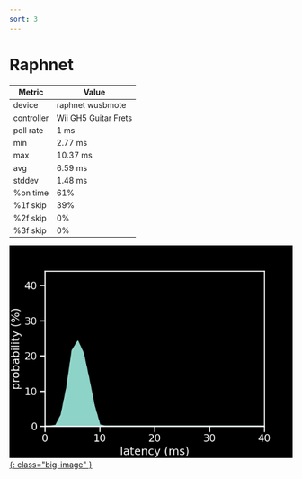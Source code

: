 ```yaml
---
sort: 3
---
```

# Raphnet

| Metric     | Value                |
| ---------- | -------------------- |
| device     | raphnet wusbmote     |
| controller | Wii GH5 Guitar Frets |
| poll rate  | 1 ms                 |
| min        | 2.77 ms              |
| max        | 10.37 ms             |
| avg        | 6.59 ms              |
| stddev     | 1.48 ms              |
| %on time   | 61%                  |
| %1f skip   | 39%                  |
| %2f skip   | 0%                   |
| %3f skip   | 0%                   |

[![Graph](/assets/images/results/raphnet_gh5_n_fret.png){: class="big-image" }](/assets/images/results/raphnet_gh5_n_fret.png)
